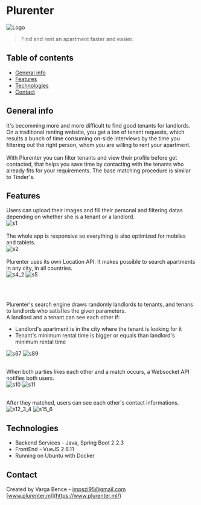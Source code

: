 # Plurenter
![Logo](./img/logo.png)
> Find and rent an apartment faster and easier. 

## Table of contents
* [General info](#general-info)
* [Features](#features)
* [Technologies](#technologies)
* [Contact](#contact)

## General info
It's becomming more and more difficult to find good tenants for landlords. On a traditional renting website, you get
 a ton of tenant requests, which results a bunch of time consuming on-side interviews by the time you filtering out the 
 right person, whom you are willing to rent your apartment.<br /><br />
With Plurenter you can filter tenants and view their profile before get contacted, that helps you save time by contacting 
with the tenants who already fits for your requirements. The base matching procedure is similar to Tinder's.

## Features
Users can upload their images and fill their personal and filtering datas depending on whether she is a tenant or a landlord.<br />
![s1](./img/s1_2.jpg)
<br /><br />
The whole app is responsive so everything is also optimized for mobiles and tablets.<br />
![s2](./img/s3_4.jpg)
<br /><br />
Plurenter uses its own Location API. It makes possible to search apartments in any city, in all countries.<br />
![s4_2](./img/s4_5.jpg)
![s5](./img/s5.JPG)

<br /><br />

Plurenter's search engine draws randomly landlords to tenants, and tenans to landlords who satisfies the given parameters.<br />
A landlord and a tenant can see each other if:
* Landlord's apartment is in the city where the tenant is looking for it
* Tenant's minimum rental time is bigger or equals than landlord's minimum rental time<br />

![s67](./img/s6_7.jpg)
![s89](./img/s8_9.jpg)
<br /><br />

When both parties likes each other and a match occurs, a Websocket API notifies both users. <br />
![s10](./img/s10.JPG)
![s11](./img/s11.JPG)
<br /><br />

After they matched, users can see each other's contact informations.<br />
![s12_3_4](./img/s12_3_4.jpg)
![s15_6](./img/s15_6.jpg)

## Technologies
* Backend Services - Java, Spring Boot 2.2.3
* FrontEnd - VueJS 2.6.11
* Running on Ubuntu with Docker

## Contact
Created by Varga Bence - impszi95@gmail.com <br />
[www.plurenter.ml](https://www.plurenter.ml/)